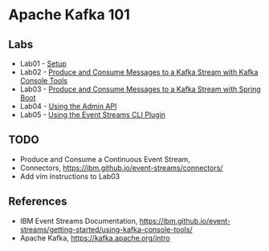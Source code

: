 # Apache Kafka 101

## Labs

* Lab01 - [Setup](Lab01/README.md)
* Lab02 - [Produce and Consume Messages to a Kafka Stream with Kafka Console Tools](Lab02/README.md)
* Lab03 - [Produce and Consume Messages to a Kafka Stream with Spring Boot](Lab03/README.md)
* Lab04 - [Using the Admin API](Lab04/README.md)
* Lab05 - [Using the Event Streams CLI Plugin](Lab05/README.md)

## TODO

* Produce and Consume a Continuous Event Stream,
* Connectors, https://ibm.github.io/event-streams/connectors/
* Add vim instructions to Lab03

## References

* IBM Event Streams Documentation, https://ibm.github.io/event-streams/getting-started/using-kafka-console-tools/
* Apache Kafka, https://kafka.apache.org/intro
